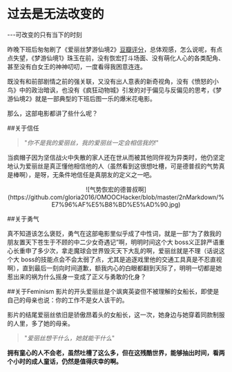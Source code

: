 # 过去是无法改变的

<!--create time: 2016-05-28 15:55:12
Author: <TODO: 维罗妮卡>


This file is created by Marboo<http://marboo.io> template file $MARBOO_HOME/.media/starts/default.md
本文件由 Marboo<http://marboo.io> 模板文件 $MARBOO_HOME/.media/starts/default.md 创建
-->

---可改变的只有当下的时刻

昨晚下班后匆匆刷了《爱丽丝梦游仙境2》[豆瓣评分](https://movie.douban.com/subject/21441132/)，总体观感，怎么说呢，有点点失望，《梦游仙境1》珠玉在前，没有恢宏打斗场面、没有萌化人心的各类配角、甚至没有白女王的神神叨叨，一度看得我困意连连。

既没有和前部剧情之前的强关联，又没有出人意表的新奇视角，没有《愤怒的小鸟》中的政治暗讽，也没有《疯狂动物城》引发的对于偏见与反偏见的思考，《梦游仙境2》就是一部典型的下班后图一乐的爆米花电影。

那么，这部电影都讲了些什么呢？

##关于信任

> "*你不是我的爱丽丝，我的爱丽丝一定会相信我的!*"

当疯帽子因为坚信战火中失散的家人还在世从而被其他同伴视为异类时，他仍坚定地认为爱丽丝是真正懂他相信他的人（虽然看到这很想吐槽，可是德普叔的气势真是棒啊），是呀，无条件地信任是真朋友的定义之一吧。

<center>
![气势恢宏的德普叔啊](https://github.com/gloria2016/OMOOCHacker/blob/master/2nMarkdown/%E7%96%AF%E5%B8%BD%E5%AD%90.jpg)
</center>

##关于勇气

真不知道该怎么褒贬，勇气在这部电影里似乎成了中性词，就是一部“为了救我的朋友置天下苍生于不顾的中二少女奇遇记”啊，明明时间这个大 boss义正辞严语重心长重申了多少次，拿走魔球会世界毁灭天下大乱的啊，爱丽丝就是不理（话说这个大 boss的技能点会不会太弱了点，尤其是追逐戏里他的交通工具真是不忍直视啊），直到最后一刻向时间道歉，额我内心的白眼都翻到天际了，明明一切都是她惹出来的祸为什么摇身一变成了正义与勇敢的化身？




##关于Feminism
影片的开头爱丽丝是个飒爽英姿但不被理解的女船长，即使是自己的母亲也说：你的工作不是女人该干的。

影片的结尾爱丽丝依旧是骄傲昂着头的女船长，这一次，她身边与她穿着同款制服的人里，多了她的母亲。

> "*爱丽丝想干什么，她就能干什么*" 
  


**拥有童心的人不会老，虽然吐槽了这么多，但在这残酷世界，能够抽出时间，看两个小时的成人童话，仍然是值得庆幸的啊。**

  


